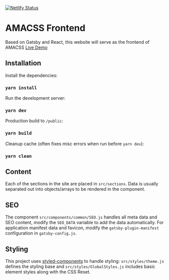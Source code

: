 [![Netlify Status](https://api.netlify.com/api/v1/badges/43899d1f-3188-48f3-a9f7-441a1de4686f/deploy-status)](https://app.netlify.com/sites/amacss-frontend/deploys)
# AMACSS Frontend

Based on Gatsby and React, this website will serve as the frontend of AMACSS
[Live Demo](https://beta.amacss.org)

## Installation

Install the dependencies:

### `yarn install`

Run the development server:

### `yarn dev`

Production build to `/public`:

### `yarn build`

Cleanup cache (often fixes misc errors when run before `yarn dev`):

### `yarn clean`

## Content

Each of the sections in the site are placed in `src/sections`. Data is usually separated out into objects/arrays to be rendered in the component.

## SEO

The component `src/components/common/SEO.js` handles all meta data and SEO content, modify the `SEO_DATA` variable to add the data automatically. For application manifest data and favicon, modify the `gatsby-plugin-manifest` configuration in `gatsby-config.js`.

## Styling

This project uses [styled-components]() to handle styling: `src/styles/theme.js` defines the styling base and `src/styles/GlobalStyles.js` includes basic element styles along with the CSS Reset.
